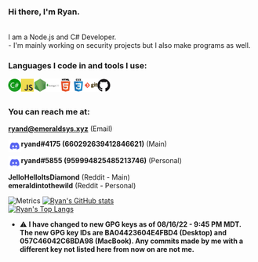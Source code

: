 ### Hi there, I'm Ryan.
<br>
I am a Node.js and C# Developer.
<br>
- I'm mainly working on security projects but I also make programs as well.
<br>

### Languages I code in and tools I use:
<img align="left" alt="C#" width="26px" src="https://raw.githubusercontent.com/github/explore/main/topics/csharp/csharp.png" />
<img align="left" alt="JavaScript" width="26px" src="https://raw.githubusercontent.com/github/explore/80688e429a7d4ef2fca1e82350fe8e3517d3494d/topics/javascript/javascript.png" />
<img align="left" alt="Node.js" width="26px" src="https://raw.githubusercontent.com/github/explore/80688e429a7d4ef2fca1e82350fe8e3517d3494d/topics/nodejs/nodejs.png" />
<img align="left" alt="MongoDB" width="26px" src="https://raw.githubusercontent.com/github/explore/80688e429a7d4ef2fca1e82350fe8e3517d3494d/topics/mongodb/mongodb.png" />
<img align="left" alt="HTML5" width="26px" src="https://raw.githubusercontent.com/github/explore/80688e429a7d4ef2fca1e82350fe8e3517d3494d/topics/html/html.png" />
<img align="left" alt="CSS3" width="26px" src="https://raw.githubusercontent.com/github/explore/80688e429a7d4ef2fca1e82350fe8e3517d3494d/topics/css/css.png" />
<img align="left" alt="Git" width="26px" src="https://raw.githubusercontent.com/github/explore/80688e429a7d4ef2fca1e82350fe8e3517d3494d/topics/git/git.png" />
<img align="left" alt="GitHub" width="26px" src="https://raw.githubusercontent.com/github/explore/78df643247d429f6cc873026c0622819ad797942/topics/github/github.png" />
<br>
<br>


### You can reach me at:
<b>ryand@emeraldsys.xyz</b> (Email)
<br>
<div>
    <img align="left" alt="Discord" width="26px" src="https://raw.githubusercontent.com/github/explore/main/topics/discord/discord.png" />
    <b>ryand#4175 (660292639412846621)</b> (Main)
</div>
<br>
<div>
    <img align="left" alt="Discord" width="26px" src="https://raw.githubusercontent.com/github/explore/main/topics/discord/discord.png" />
    <b>ryand#5855 (959994825485213746)</b> (Personal)
</div>
<br>
<b>JelloHelloItsDiamond</b> (Reddit - Main)
<br>
<b>emeraldintothewild</b> (Reddit - Personal)
<br>

![Metrics](https://metrics.lecoq.io/elementemerald?template=classic&isocalendar=1&isocalendar.duration=full-year)
[![Ryan's GitHub stats](https://github-readme-stats.vercel.app/api?username=elementemerald&show_icons=true&count_private=true&theme=dark)](https://github.com/anuraghazra/github-readme-stats)
<br>
[![Ryan's Top Langs](https://github-readme-stats.vercel.app/api/top-langs/?username=elementemerald&theme=dark)](https://github.com/anuraghazra/github-readme-stats)
<br>
- ⚠️ <b>I have changed to new GPG keys as of 08/16/22 - 9:45 PM MDT. The new GPG key IDs are BA04423604E4FBD4 (Desktop) and 057C46042C6BDA98 (MacBook). Any commits made by me with a different key not listed here from now on are not me.</b>